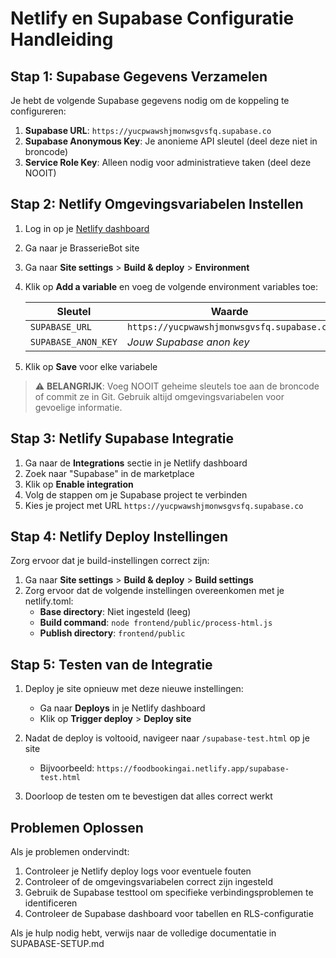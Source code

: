 # Netlify en Supabase Configuratie Handleiding

## Stap 1: Supabase Gegevens Verzamelen

Je hebt de volgende Supabase gegevens nodig om de koppeling te configureren:

1. **Supabase URL**: `https://yucpwawshjmonwsgvsfq.supabase.co`
2. **Supabase Anonymous Key**: Je anonieme API sleutel (deel deze niet in broncode)
3. **Service Role Key**: Alleen nodig voor administratieve taken (deel deze NOOIT)

## Stap 2: Netlify Omgevingsvariabelen Instellen

1. Log in op je [Netlify dashboard](https://app.netlify.com/)
2. Ga naar je BrasserieBot site
3. Ga naar **Site settings** > **Build & deploy** > **Environment**
4. Klik op **Add a variable** en voeg de volgende environment variables toe:

   | Sleutel | Waarde |
   |---------|--------|
   | `SUPABASE_URL` | `https://yucpwawshjmonwsgvsfq.supabase.co` |
   | `SUPABASE_ANON_KEY` | *Jouw Supabase anon key* |

5. Klik op **Save** voor elke variabele

> ⚠️ **BELANGRIJK**: Voeg NOOIT geheime sleutels toe aan de broncode of commit ze in Git. Gebruik altijd omgevingsvariabelen voor gevoelige informatie.

## Stap 3: Netlify Supabase Integratie

1. Ga naar de **Integrations** sectie in je Netlify dashboard
2. Zoek naar "Supabase" in de marketplace
3. Klik op **Enable integration**
4. Volg de stappen om je Supabase project te verbinden
5. Kies je project met URL `https://yucpwawshjmonwsgvsfq.supabase.co`

## Stap 4: Netlify Deploy Instellingen

Zorg ervoor dat je build-instellingen correct zijn:

1. Ga naar **Site settings** > **Build & deploy** > **Build settings**
2. Zorg ervoor dat de volgende instellingen overeenkomen met je netlify.toml:
   - **Base directory**: Niet ingesteld (leeg)
   - **Build command**: `node frontend/public/process-html.js`
   - **Publish directory**: `frontend/public`

## Stap 5: Testen van de Integratie

1. Deploy je site opnieuw met deze nieuwe instellingen:
   - Ga naar **Deploys** in je Netlify dashboard
   - Klik op **Trigger deploy** > **Deploy site**
   
2. Nadat de deploy is voltooid, navigeer naar `/supabase-test.html` op je site
   - Bijvoorbeeld: `https://foodbookingai.netlify.app/supabase-test.html`
   
3. Doorloop de testen om te bevestigen dat alles correct werkt

## Problemen Oplossen

Als je problemen ondervindt:

1. Controleer je Netlify deploy logs voor eventuele fouten
2. Controleer of de omgevingsvariabelen correct zijn ingesteld
3. Gebruik de Supabase testtool om specifieke verbindingsproblemen te identificeren
4. Controleer de Supabase dashboard voor tabellen en RLS-configuratie

Als je hulp nodig hebt, verwijs naar de volledige documentatie in SUPABASE-SETUP.md